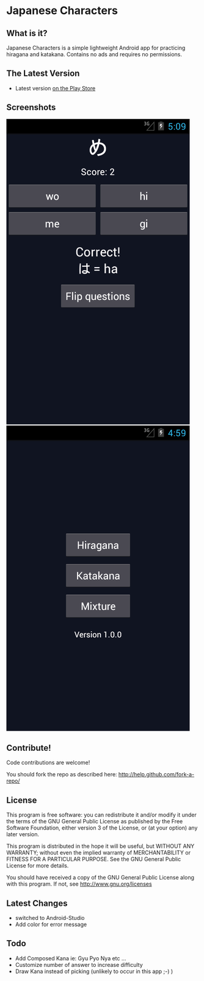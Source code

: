 Japanese Characters
========================

What is it?
-----------

Japanese Characters is a simple lightweight Android app for practicing hiragana and katakana. Contains no ads and requires no permissions.


The Latest Version
------------------

- Latest version [on the Play Store](https://play.google.com/store/apps/details?id=com.pikamander2.japanesequiz)


Screenshots
-----------

![](./screenshot-1.png)
![](./screenshot-4.png)


Contribute!
-----------

Code contributions are welcome!

You should fork the repo as described here: http://help.github.com/fork-a-repo/


License
-------

This program is free software: you can redistribute it and/or modify
it under the terms of the GNU General Public License as published by
the Free Software Foundation, either version 3 of the License, or
(at your option) any later version.

This program is distributed in the hope it will be useful,
but WITHOUT ANY WARRANTY; without even the implied warranty of
MERCHANTABILITY or FITNESS FOR A PARTICULAR PURPOSE. See the
GNU General Public License for more details.

You should have received a copy of the GNU General Public License
along with this program.  If not, see http://www.gnu.org/licenses

Latest Changes
--------------
* switched to Android-Studio
* Add color for error message

Todo
----
* Add Composed Kana   ie:  Gyu  Pyo  Nya etc ...
* Customize number of answer to increase difficulty
* Draw Kana instead of picking (unlikely to occur in this app ;-) )


